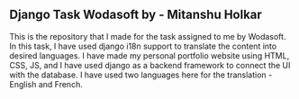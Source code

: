 ## Django Task Wodasoft by - Mitanshu Holkar

This is the repository that I made for the task assigned to me by Wodasoft. In this task, I have used django i18n support to translate the content into desired languages. I have made my personal portfolio website using HTML, CSS, JS, and I have used django as a backend framework to connect the UI with the database. I have used two languages here for the translation - English and French.
